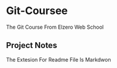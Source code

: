 # Git-Coursee
The Git Course From Elzero Web School
## Project Notes
The Extesion For Readme File Is Markdwon
